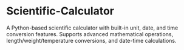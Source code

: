 # Scientific-Calculator
A Python-based scientific calculator with built-in unit, date, and time conversion features. Supports advanced mathematical operations, length/weight/temperature conversions, and date-time calculations. 
